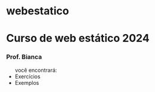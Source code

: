 # webestatico
<h1>Curso de web estático 2024</h1>
<h3>Prof. Bianca</h3>
<ul> você encontrará:
  <li> Exercícios</li>
<li> Exemplos</li>
</ul>
